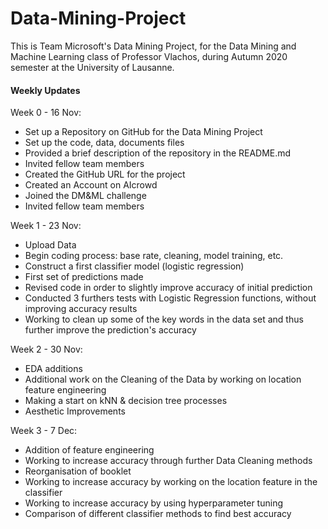 # Data-Mining-Project

This is Team Microsoft's Data Mining Project, for the Data Mining and Machine Learning class of Professor Vlachos, during Autumn 2020 semester at the University of Lausanne.

#### Weekly Updates

Week 0 - 16 Nov: 

- Set up a Repository on GitHub for the Data Mining Project
- Set up the code, data, documents files
- Provided a brief description of the repository in the README.md
- Invited fellow team members
- Created the GitHub URL for the project
- Created an Account on AIcrowd
- Joined the DM&ML challenge
- Invited fellow team members

Week 1 - 23 Nov:

- Upload Data
- Begin coding process: base rate, cleaning, model training, etc.
- Construct a first classifier model (logistic regression)
- First set of predictions made
- Revised code in order to slightly improve accuracy of initial prediction
- Conducted 3 furthers tests with Logistic Regression functions, without improving accuracy results
- Working to clean up some of the key words in the data set and thus further improve the prediction's accuracy

Week 2 - 30 Nov:

- EDA additions
- Additional work on the Cleaning of the Data by working on location feature engineering
- Making a start on kNN & decision tree processes
- Aesthetic Improvements

Week 3 - 7 Dec:

- Addition of feature engineering
- Working to increase accuracy through further Data Cleaning methods
- Reorganisation of booklet
- Working to increase accuracy by working on the location feature in the classifier
- Working to increase accuracy by using hyperparameter tuning
- Comparison of different classifier methods to find best accuracy
